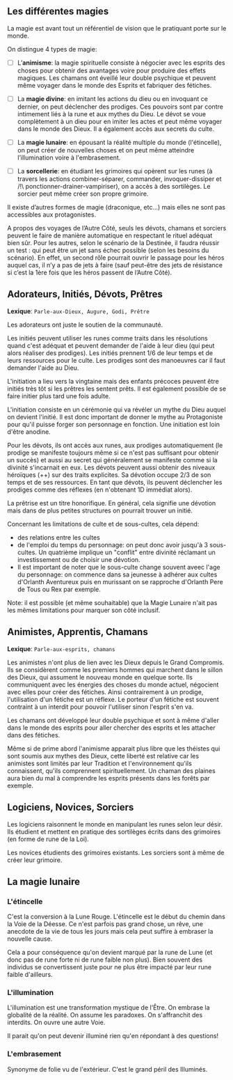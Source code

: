 ## Les différentes magies

La magie est avant tout un référentiel de vision que le pratiquant porte sur le monde. 

On distingue 4 types de magie: 

- [ ] L’**animisme**: la magie spirituelle consiste à négocier avec les esprits des choses pour obtenir des avantages voire pour produire des effets magiques. Les chamans ont éveillé leur double psychique et peuvent même voyager dans le monde des Esprits et fabriquer des fétiches. 

- [ ] La **magie divine**: en imitant les actions du dieu ou en invoquant ce dernier, on peut déclencher des prodiges. Ces pouvoirs sont par contre intimement liés à la rune et aux mythes du Dieu. Le dévot se voue complètement à un dieu pour en imiter les actes et peut même voyager dans le monde des Dieux. Il a également accès aux secrets du culte. 

- [ ] La **magie lunaire**: en épousant la réalité multiple du monde (l'étincelle), on peut créer de nouvelles choses et on peut même atteindre l’illumination voire à l'embrasement. 

- [ ] La **sorcellerie**: en étudiant les grimoires qui opèrent sur les runes (à travers les actions combiner-séparer, commander, invoquer-dissiper et /!\ ponctionner-drainer-vampiriser), on a accès à des sortilèges. Le sorcier peut même créer son propre grimoire.

Il existe d’autres formes de magie (draconique, etc…) mais elles ne sont pas accessibles aux protagonistes.   

A propos des voyages de l’Autre Côté, seuls les dévots, chamans et sorciers peuvent le faire de manière automatique en respectant le rituel adéquat bien sûr. Pour les autres, selon le scénario de la Destinée, il faudra réussir un test : qui peut être un jet sans échec possible (selon les besoins du scénario). En effet, un second rôle pourrait ouvrir le passage pour les héros auquel cas, il n’y a pas de jets à faire (sauf peut-être des jets de résistance si c’est la 1ère fois que les héros passent de l’Autre Côté). 

## Adorateurs, Initiés, Dévots, Prêtres

**Lexique**: `Parle-aux-Dieux, Augure, Godi, Prêtre`

Les adorateurs ont juste le soutien de la communauté.

Les initiés peuvent utiliser les runes comme traits dans les résolutions quand c'est adéquat et peuvent demander de l'aide à leur dieu (qui peut alors réaliser des prodiges). Les initiés prennent 1/6 de leur temps et de leurs ressources pour le culte.
Les prodiges sont des manoeuvres car il faut demander l'aide au Dieu. 

L'initiation a lieu vers la vingtaine mais des enfants précoces peuvent être initiés très tôt si les prêtres les sentent prêts. Il est également possible de se faire initier plus tard une fois adulte. 

L'initiation consiste en un cérémonie qui va révéler un mythe du Dieu auquel on devient l'initié. Il est donc important de donner le mythe au Protagoniste pour qu'il puisse forger son personnage en fonction. Une initiation est loin d'être anodine. 

Pour les dévots, ils ont accès aux runes, aux prodiges automatiquement (le prodige se manifeste toujours même si ce n'est pas suffisant pour obtenir un succès) et aussi au secret qui généralement se manifeste comme si la divinité s'incarnait en eux. Les dévots peuvent aussi obtenir des niveaux héroïques (++) sur des traits explicites. Sa dévotion occupe 2/3 de son temps et de ses ressources. En tant que dévots, ils peuvent déclencher les prodiges comme des réflexes (en n'obtenant 1D immédiat alors). 

La prêtrise est un titre honorifique. En général, cela signifie une dévotion mais dans de plus petites structures on pourrait trouver un initié. 

Concernant les limitations de culte et de sous-cultes, cela dépend: 
* des relations entre les cultes
* de l'emploi du temps du personnage: on peut donc avoir jusqu'à 3 sous-cultes. Un quatrième implique un "conflit" entre divinité réclamant un investissement ou de choisir une dévotion. 
* Il est important de noter que le sous-culte change souvent aveec l'age du personnage: on commence dans sa jeunesse à adhérer aux cultes d'Orlanth Aventureux puis en murissant on se rapproche d'Orlanth Pere de Tous ou Rex par exemple. 

Note: il est possible (et même souhaitable) que la Magie Lunaire n'ait pas les mêmes limitations pour marquer son côté inclusif. 

## Animistes, Apprentis, Chamans

**Lexique**: `Parle-aux-esprits, chamans`

Les animistes n'ont plus de lien avec les Dieux depuis le Grand Compromis. Ils se considèrent comme les premiers hommes qui marchent dans le sillon des Dieux, qui assument le nouveau monde en quelque sorte. Ils communiquent avec les énergies des choses du monde actuel, négocient avec elles pour créer des fétiches. Ainsi contrairement à un prodige, l'utilisation d'un fétiche est un réflexe. Le porteur d'un fétiche est souvent contraint à un interdit pour pouvoir l'utiliser sinon l'esprit s'en va. 

Les chamans ont développé leur double psychique et sont à même d'aller dans le monde des esprits pour aller chercher des esprits et les attacher dans des fétiches. 

Même si de prime abord l'animisme apparait plus libre que les théistes qui sont soumis aux mythes des Dieux, cette liberté est relative car les animistes sont limités par leur Tradition et l'environnement qu'ils connaissent, qu'ils comprennent spirituellement. Un chaman des plaines aura bien du mal à comprendre les esprits présents dans les forêts par exemple. 

## Logiciens, Novices, Sorciers

Les logiciens raisonnent le monde en manipulant les runes selon leur désir. Ils étudient et mettent en pratique des sortilèges écrits dans des grimoires (en forme de rune de la Loi). 

Les novices étudients des grimoires existants. Les sorciers sont à même de créer leur grimoire. 

## La magie lunaire 

### L'étincelle 

C'est la conversion à la Lune Rouge. L'étincelle est le début du chemin dans la Voie de la Déesse. Ce n'est parfois pas grand chose, un rêve, une anecdote de la vie de tous les jours mais cela peut suffire à embraser la nouvelle cause. 

Cela a pour conséquence qu'on devient marqué par la rune de Lune (et donc pas de rune forte ni de rune faible non plus). Bien souvent des individus se convertissent juste pour ne plus être impacté par leur rune faible d'ailleurs. 

### L'illumination 

L'illumination est une transformation mystique de l'Être. On embrase la globalité de la réalité. On assume les paradoxes. On s'affranchit des interdits. On ouvre une autre Voie. 

Il parait qu'on peut devenir illuminé rien qu'en répondant à des questions! 

### L'embrasement  

Synonyme de folie vu de l'extérieur. C'est le grand péril des Illuminés. 